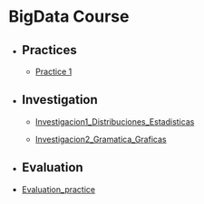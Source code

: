 # BigData Course

* ## Practices
   * [Practice 1](https://github.com/IgnacioCCM/Mineria_de_datos/tree/unit2/unit2/Practices/Practice1)
   
* ## Investigation
   * [Investigacion1_Distribuciones_Estadisticas](https://github.com/IgnacioCCM/Mineria_de_datos/tree/unit2/unit2/Investigation/Distribuciones%20estadisticas)

   * [Investigacion2_Gramatica_Graficas](https://github.com/IgnacioCCM/Mineria_de_datos/tree/unit2/unit2/Investigation/Origen%20y%20gramatica%20de%20las%20graficas)

* ## Evaluation
* [Evaluation_practice](https://github.com/IgnacioCCM/Mineria_de_datos/tree/unit2/unit2/Evaluation)
